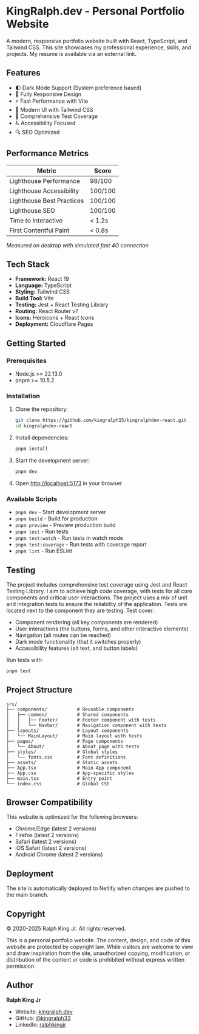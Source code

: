 # KingRalph.dev - Personal Portfolio Website

A modern, responsive portfolio website built with React, TypeScript, and Tailwind CSS. This site showcases my professional experience, skills, and projects. My resume is available via an external link.

## Features

- 🌓 Dark Mode Support (System preference based)
- 📱 Fully Responsive Design
- ⚡ Fast Performance with Vite
- 🎨 Modern UI with Tailwind CSS
- 🧪 Comprehensive Test Coverage
- ♿ Accessibility Focused
- 🔍 SEO Optimized

## Performance Metrics

| Metric | Score |
|--------|-------|
| Lighthouse Performance | 98/100 |
| Lighthouse Accessibility | 100/100 |
| Lighthouse Best Practices | 100/100 |
| Lighthouse SEO | 100/100 |
| Time to Interactive | < 1.2s |
| First Contentful Paint | < 0.8s |

*Measured on desktop with simulated fast 4G connection*

## Tech Stack

- **Framework:** React 19
- **Language:** TypeScript
- **Styling:** Tailwind CSS
- **Build Tool:** Vite
- **Testing:** Jest + React Testing Library
- **Routing:** React Router v7
- **Icons:** Heroicons + React Icons
- **Deployment:** Cloudflare Pages

## Getting Started

### Prerequisites

- Node.js >= 22.13.0
- pnpm >= 10.5.2

### Installation

1. Clone the repository:

   ```bash
   git clone https://github.com/kingralph33/kingralphdev-react.git
   cd kingralphdev-react
   ```

2. Install dependencies:

   ```bash
   pnpm install
   ```

3. Start the development server:

   ```bash
   pnpm dev
   ```

4. Open [http://localhost:5173](http://localhost:5173) in your browser

### Available Scripts

- `pnpm dev` - Start development server
- `pnpm build` - Build for production
- `pnpm preview` - Preview production build
- `pnpm test` - Run tests
- `pnpm test:watch` - Run tests in watch mode
- `pnpm test:coverage` - Run tests with coverage report
- `pnpm lint` - Run ESLint

## Testing

The project includes comprehensive test coverage using Jest and React Testing Library. I aim to achieve high code coverage, with tests for all core components and critical user interactions. The project uses a mix of unit and integration tests to ensure the reliability of the application. Tests are located next to the component they are testing. Test cover:

- Component rendering (all key components are rendered)
- User interactions (the buttons, forms, and other interactive elements)
- Navigation (all routes can be reached)
- Dark mode functionality (that it switches properly)
- Accessibility features (alt text, and button labels)

Run tests with:

```bash
pnpm test
```

## Project Structure

```
src/
├── components/           # Reusable components
│   ├── common/           # Shared components
│   │   ├── Footer/       # Footer component with tests
│   │   └── Navbar/       # Navigation component with tests
├── layouts/              # Layout components
│   └── MainLayout/       # Main layout with tests
├── pages/                # Page components
│   └── About/            # About page with tests
├── styles/               # Global styles
│   └── fonts.css         # Font definitions
├── assets/               # Static assets
├── App.tsx               # Main App component
├── App.css               # App-specific styles
├── main.tsx              # Entry point
└── index.css             # Global CSS
```

## Browser Compatibility

This website is optimized for the following browsers:

- Chrome/Edge (latest 2 versions)
- Firefox (latest 2 versions)
- Safari (latest 2 versions)
- iOS Safari (latest 2 versions)
- Android Chrome (latest 2 versions)

## Deployment

The site is automatically deployed to Netlify when changes are pushed to the main branch.

## Copyright

© 2020-2025 Ralph King Jr. All rights reserved.

This is a personal portfolio website. The content, design, and code of this website are protected by copyright law. While visitors are welcome to view and draw inspiration from the site, unauthorized copying, modification, or distribution of the content or code is prohibited without express written permission.

## Author

**Ralph King Jr**

- Website: [kingralph.dev](https://kingralph.dev)
- GitHub: [@kingralph33](https://github.com/kingralph33)
- LinkedIn: [ralphkingjr](https://www.linkedin.com/in/ralphkingjr/)

